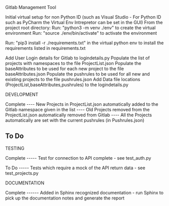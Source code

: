 Gitlab Management Tool

Initial virtual setup for non Python ID (such as Visual Studio - For Python ID such as PyCharm the Virtual Env Intrepretor
can be set in the GUI)
From the project root directory:
    Run: "python3 -m venv ./env" to create the virtual environment
    Run: "source ./env/bin/activate" to activate the environment 



Run: "pip3 install -r ./requirements.txt" in the virtual python env to install the requirements listed in
requirements.txt


Add User Login details for Gitlab to logindetails.py
Populate the list of projects with namespaces to the file ProjectList.json
Populate the baseAttributes to be used for each new project to the file baseAttributes.json
Populate the pushrules to be used for all new and existing projects to the file pushrules.json
Add Data file locations (ProjectList,baseAttributes,pushrules) to the logindetails.py 



DEVELOPMENT

Complete
---- New Projects in ProjectList.json automatically added to the Gitlab namespace given in the list
---- Old Projects removed from the ProjectList.json automatically removed from Gitlab
---- All the Projects automatically are set with the current pushrules (in Pushrules.json) 

To Do
----- 




TESTING

Complete
----- Test for connection to API complete - see test_auth.py

To Do
----- Tests which require a mock of the API return data  - see test_projects.py 


DOCUMENTATION

Complete
------ Added in Sphinx recognized documentation - run Sphinx to pick up the documentation notes and generate the report